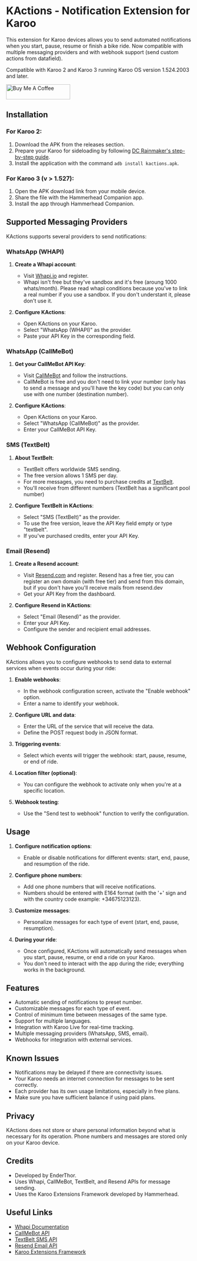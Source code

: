 # KActions - Notification Extension for Karoo

This extension for Karoo devices allows you to send automated notifications when you start, pause, resume or finish a bike ride. Now compatible with multiple messaging providers and with webhook support (send custom actions from datafield).

Compatible with Karoo 2 and Karoo 3 running Karoo OS version 1.524.2003 and later.

<a href="https://www.buymeacoffee.com/enderthor" target="_blank"><img src="https://cdn.buymeacoffee.com/buttons/default-orange.png" alt="Buy Me A Coffee" height="41" width="174"></a>

## Installation

### For Karoo 2:

1. Download the APK from the releases section.
2. Prepare your Karoo for sideloading by following [DC Rainmaker's step-by-step guide](https://www.dcrainmaker.com/2021/02/how-to-sideload-android-apps-on-your-hammerhead-karoo-1-karoo-2.html).
3. Install the application with the command `adb install kactions.apk`.

### For Karoo 3 (v > 1.527):

1. Open the APK download link from your mobile device.
2. Share the file with the Hammerhead Companion app.
3. Install the app through Hammerhead Companion.

## Supported Messaging Providers

KActions supports several providers to send notifications:

### WhatsApp (WHAPI)

1. **Create a Whapi account**:
   - Visit [Whapi.io](https://whapi.io/) and register.
   - Whapi isn't free but they've sandbox and it's free (aroung 1000 whats/month). Please read whapi conditions because you've to link a real number if you use a sandbox. If you don't understant it, please don't use it.

2. **Configure KActions**:
   - Open KActions on your Karoo.
   - Select "WhatsApp (WHAPI)" as the provider.
   - Paste your API Key in the corresponding field.

### WhatsApp (CallMeBot)

1. **Get your CallMeBot API Key**:
   - Visit [CallMeBot](https://www.callmebot.com/blog/free-api-whatsapp-messages/) and follow the instructions.
   - CallMeBot is free and you don't need to link your number (only has to send a message and you'll have the key code) but you can only use with one number (destination number).

2. **Configure KActions**:
   - Open KActions on your Karoo.
   - Select "WhatsApp (CallMeBot)" as the provider.
   - Enter your CallMeBot API Key.

### SMS (TextBelt)

1. **About TextBelt**:
   - TextBelt offers worldwide SMS sending.
   - The free version allows 1 SMS per day. 
   - For more messages, you need to purchase credits at [TextBelt](https://textbelt.com/).
   - You'll receive from different numbers (TextBelt has a significant pool number)

2. **Configure TextBelt in KActions**:
   - Select "SMS (TextBelt)" as the provider.
   - To use the free version, leave the API Key field empty or type "textbelt".
   - If you've purchased credits, enter your API Key.

### Email (Resend)

1. **Create a Resend account**:
   - Visit [Resend.com](https://resend.com) and register. Resend has a free tier, you can register an own domain (with free tier) and send from this domain, but if you don't have you'll receive mails from resend.dev
   - Get your API Key from the dashboard.

2. **Configure Resend in KActions**:
   - Select "Email (Resend)" as the provider.
   - Enter your API Key.
   - Configure the sender and recipient email addresses.

## Webhook Configuration

KActions allows you to configure webhooks to send data to external services when events occur during your ride:

1. **Enable webhooks**:
   - In the webhook configuration screen, activate the "Enable webhook" option.
   - Enter a name to identify your webhook.

2. **Configure URL and data**:
   - Enter the URL of the service that will receive the data.
   - Define the POST request body in JSON format.

3. **Triggering events**:
   - Select which events will trigger the webhook: start, pause, resume, or end of ride.

4. **Location filter (optional)**:
   - You can configure the webhook to activate only when you're at a specific location.

5. **Webhook testing**:
   - Use the "Send test to webhook" function to verify the configuration.

## Usage

1. **Configure notification options**:
   - Enable or disable notifications for different events: start, end, pause, and resumption of the ride.

2. **Configure phone numbers**:
   - Add one phone numbers that will receive notifications.
   - Numbers should be entered with E164 format (with the '+' sign and with the country code example: +34675123123).

3. **Customize messages**:
   - Personalize messages for each type of event (start, end, pause, resumption).

4. **During your ride**:
   - Once configured, KActions will automatically send messages when you start, pause, resume, or end a ride on your Karoo.
   - You don't need to interact with the app during the ride; everything works in the background.

## Features

- Automatic sending of notifications to preset number.
- Customizable messages for each type of event.
- Control of minimum time between messages of the same type.
- Support for multiple languages.
- Integration with Karoo Live for real-time tracking.
- Multiple messaging providers (WhatsApp, SMS, email).
- Webhooks for integration with external services.

## Known Issues

- Notifications may be delayed if there are connectivity issues.
- Your Karoo needs an internet connection for messages to be sent correctly.
- Each provider has its own usage limitations, especially in free plans.
- Make sure you have sufficient balance if using paid plans.

## Privacy

KActions does not store or share personal information beyond what is necessary for its operation. Phone numbers and messages are stored only on your Karoo device.

## Credits

- Developed by EnderThor.
- Uses Whapi, CallMeBot, TextBelt, and Resend APIs for message sending.
- Uses the Karoo Extensions Framework developed by Hammerhead.

## Useful Links

- [Whapi Documentation](https://docs.whapi.io/)
- [CallMeBot API](https://www.callmebot.com/blog/free-api-whatsapp-messages/)
- [TextBelt SMS API](https://textbelt.com/)
- [Resend Email API](https://resend.com)
- [Karoo Extensions Framework](https://github.com/hammerheadnav/karoo-ext)
